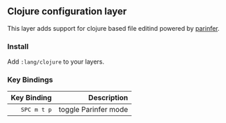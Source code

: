 ## Clojure configuration layer

This layer adds support for clojure based file editind powered by [parinfer](https://shaunlebron.github.io/parinfer/).

### Install

Add `:lang/clojure` to your layers.

### Key Bindings

|Key Binding                | Description                   |
|--------------------------:|------------------------------:|
| <kbd>SPC m t p</kbd>      | toggle Parinfer mode          |
